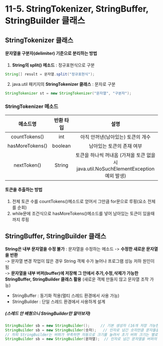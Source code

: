 # 11-5. StringTokenizer, StringBuffer, StringBuilder 클래스

## StringTokenizer 클래스
#### 문자열을 구분자(delimiter) 기준으로 분리하는 방법
1. **String의 split() 메소드** : 정규표현식으로 구분

```java
String[] result = 문자열.split("정규표현식");
```

2. java.util 패키지의 **StringTokenizer 클래스** : 문자로 구분

```java
StringTokenizer st = new StringTokenizer("문자열", "구분자");
```

### StringTokenizer 메소드

메소드명|반환 타입|설명
:---:|:---:|:---:
countTokens()|int|아직 안꺼낸(남아있는) 토큰의 개수
hasMoreTokens()|boolean|남아있는 토큰의 존재 여부
nextToken()|String|토큰을 하나씩 꺼내옴 (가져올 토큰 없을시 java.util.NoSuchElementException 예외 발생)

#### 토큰을 추출하는 방법 
1. 전체 토큰 수를 countTokens()메소드로 얻어서 그만큼 for문으로 루핑(요소 전체를 순회)
2. while문에 조건식으로 hasMoreTokens()메소드를 넣어 남아있는 토큰이 있을때까지 루핑


## StringBuffer, StringBuilder 클래스

**String은 내부 문자열을 수정 불가** : 문자열을 수정하는 메소드 -> **수정한 새로운 문자열을 반환**  
-> 문자열 변경 작업이 많은 경우 String 객체 수가 늘어나 프로그램 성능 저하 원인이 됨  
-> **문자열을 내부 버퍼(buffer)에 저장해 그 안에서 추가,수정,삭제가 가능한 StringBuffer, StringBuilder 클래스 활용** (새로운 객체 만들지 않고 문자열 조작 가능)

- StringBuffer : 동기화 적용(멀티 스레드 환경에서 사용 가능)
- StringBuilder : 단일 스레드 환경에서 사용하게 설계

##### (스레드 안 배웠으니 StringBuilder만 알아보자)

```java
StringBuilder sb = new StringBuilder();     // 기본 생성자 (16개 저장 가능한 초기 버퍼 생성)
StringBuilder sb = new StringBuilder(숫자);   // 인자로 넘긴 숫자만큼 문자들을 저장 가능한 초기 버퍼 만듬
// 차피 StringBuilder는 버퍼가 부족하면 자동으로 크기를 늘려서 초기 버퍼 크기는 별로 안 중요
StringBuilder sb = new StringBuilder(문자열);  // 인자로 넘긴 문자열을 버퍼의 초기값으로 저장
```

